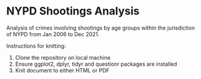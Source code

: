 # NYPD Shootings Analysis

Analysis of crimes involving shootings by age groups within the jurisdiction of NYPD from Jan 2006 to Dec 2021. 

Instructions for knitting:
1) Clone the repository on local machine
2) Ensure ggplot2, dplyr, tidyr and questionr packages are installed
3) Knit document to either HTML or PDF
